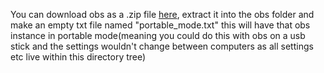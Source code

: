 You can download obs as a .zip file [here](https://obsproject.com/download), extract it into the obs folder and make an empty txt file named "portable_mode.txt"
this will have that obs instance in portable mode(meaning you could do this with obs on a usb stick and the settings wouldn't change between computers as all settings etc live within this directory tree)